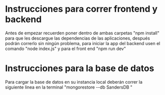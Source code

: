 # Instrucciones para correr frontend y backend
Antes de empezar recuerden poner dentro de ambas carpetas "npm install" para que les descargue las dependencias de las aplicaciones, después podrán correrlo sin ningún problema, para iniciar la app del backend usen el comando "node index.js" y para el front end "npm run dev"


# Instrucciones para la base de datos
Para cargar la base de datos en su instancia local deberán correr la siguiente linea en la terminal "mongorestore --db SandersDB <ruta del archivo de la base de datos volcada en el repo>"
